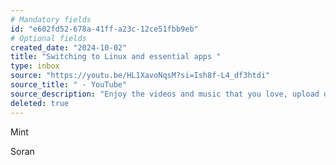```yaml
---
# Mandatory fields
id: "e602fd52-678a-41ff-a23c-12ce51fbb9eb"
# Optional fields
created_date: "2024-10-02"
title: "Switching to Linux and essential apps "
type: inbox
source: "https://youtu.be/HL1XavoNqsM?si=Ish8f-L4_df3htdi"
source_title: " - YouTube"
source_description: "Enjoy the videos and music that you love, upload original content and share it all with friends, family and the world on YouTube."
deleted: true
---
```

Mint 

Soran